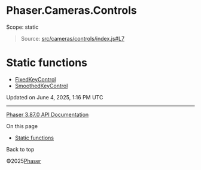 # Phaser.Cameras.Controls

Scope:
static

> Source: [src/cameras/controls/index.js#L7](https://github.com/phaserjs/phaser/blob/v3.87.0/src/cameras/controls/index.js#L7)

# Static functions

* [FixedKeyControl](../class/cameras-controls-fixedkeycontrol.md)
* [SmoothedKeyControl](../class/cameras-controls-smoothedkeycontrol.md)

Updated on June 4, 2025, 1:16 PM UTC

---

[Phaser 3.87.0 API Documentation](../../index.md)

On this page

* [Static functions](#static-functions)

Back to top

©2025[Phaser](https://docs.phaser.io)